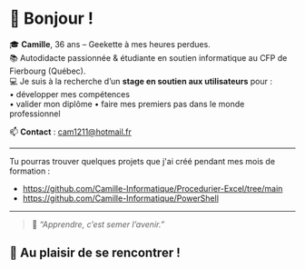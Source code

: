 # 👋 Bonjour !

🎓 **Camille**, 36 ans – Geekette à mes heures perdues.  
📚 Autodidacte passionnée & étudiante en soutien informatique au CFP de Fierbourg (Québec).  
💻 Je suis à la recherche d’un **stage en soutien aux utilisateurs** pour :  
• développer mes compétences  
• valider mon diplôme 
• faire mes premiers pas dans le monde professionnel  

📫 **Contact** : [cam1211@hotmail.fr](mailto:cam1211@hotmail.fr)

---

Tu pourras trouver quelques projets que j'ai créé pendant mes mois de formation :  
- https://github.com/Camille-Informatique/Procedurier-Excel/tree/main
- https://github.com/Camille-Informatique/PowerShell

---

> 🌱 _“Apprendre, c’est semer l’avenir.”_

## 🙌 Au plaisir de se rencontrer !



